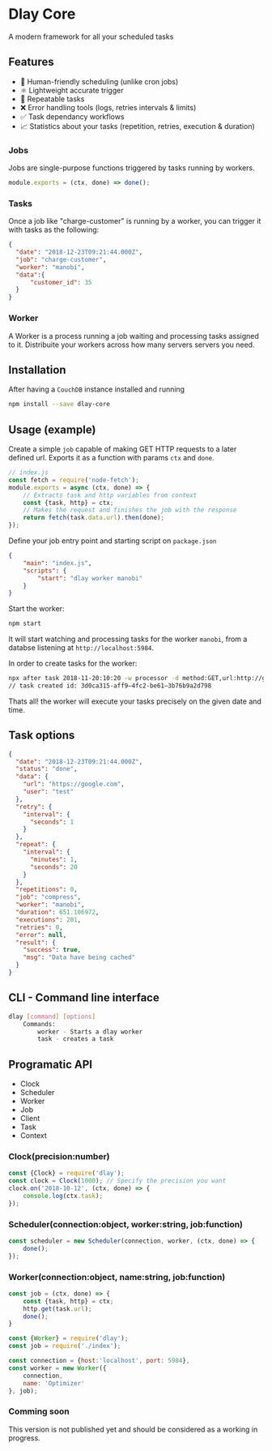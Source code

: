 # Dlay Core
A modern framework for all your scheduled tasks

## Features
* 📅 Human-friendly scheduling (unlike cron jobs)
* ⚛️ Lightweight accurate trigger
* 🔁 Repeatable tasks
* ❌ Error handling tools (logs, retries intervals & limits)
* ✅ Task dependancy workflows
* 📈 Statistics about your tasks (repetition, retries, execution & duration)

### Jobs
Jobs are single-purpose functions triggered by tasks running by workers.
```javascript
module.exports = (ctx, done) => done();
```
### Tasks
Once a job like "charge-customer" is running by a worker, you can trigger it with tasks as the following:
```json
{
  "date": "2018-12-23T09:21:44.000Z",
  "job": "charge-customer",
  "worker": "manobi",
  "data":{
      "customer_id": 35
  }
}
```

### Worker
A Worker is a process running a job waiting and processing tasks assigned to it. Distribuite your workers across how many servers servers you need.

## Installation
After having a `CouchDB` instance installed and running

```bash
npm install --save dlay-core
```

## Usage (example)
Create a simple `job` capable of making GET HTTP requests to a later defined url. Exports it as a function with params `ctx` and `done`.

```javascript
// index.js
const fetch = require('node-fetch');
module.exports = async (ctx, done) => {
    // Extracts task and http variables from context
    const {task, http} = ctx;
    // Makes the request and finishes the job with the response
    return fetch(task.data.url).then(done);
});
```

Define your job entry point and starting script on `package.json`
```json
{
    "main": "index.js",
    "scripts": {
        "start": "dlay worker manobi"
    }
}
```

Start the worker:
```bash
npm start
```

It will start watching and processing tasks for the worker `manobi`, from a databse listening at `http://localhost:5984`.

In order to create tasks for the worker:
```bash
npx after task 2018-11-20:10:20 -w processor -d method:GET,url:http://google.com
// task created id: 3d0ca315-aff9–4fc2-be61–3b76b9a2d798
```

Thats all! the worker will execute your tasks precisely on the given date and time.

## Task options
```json
{
  "date": "2018-12-23T09:21:44.000Z",
  "status": "done",
  "data": {
    "url": "https://google.com",
    "user": "test"
  },
  "retry": {
    "interval": {
      "seconds": 1
    }
  },
  "repeat": {
    "interval": {
      "minutes": 1,
      "seconds": 20
    }
  },
  "repetitions": 0,
  "job": "compress",
  "worker": "manobi",
  "duration": 651.106972,
  "executions": 201,
  "retries": 0,
  "error": null,
  "result": {
    "success": true,
    "msg": "Data have being cached"
  }
}
```

## CLI - Command line interface
```bash
dlay [command] [options]
    Commands:
        worker - Starts a dlay worker
        task - creates a task
```

## Programatic API

* Clock
* Scheduler
* Worker
* Job
* Client
* Task
* Context

### Clock(precision:number)
```javascript
const {Clock} = require('dlay');
const clock = Clock(1000); // Specify the precision you want
clock.on('2018-10-12', (ctx, done) => {
    console.log(ctx.task);
});
```

### Scheduler(connection:object, worker:string, job:function)
```javascript
const scheduler = new Scheduler(connection, worker, (ctx, done) => {
    done();
});
```

### Worker(connection:object, name:string, job:function)
```javascript
const job = (ctx, done) => {
    const {task, http} = ctx;
    http.get(task.url);
    done();
}
```

```javascript
const {Worker} = require('dlay');
const job = require('./index');

const connection = {host:'localhost', port: 5984},
const worker = new Worker({
    connection,
    name: 'Optimizer'
}, job);
```

### Comming soon
This version is not published yet and should be considered as a working in progress.